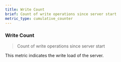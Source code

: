 ```yaml
---
title: Write Count
brief: Count of write operations since server start
metric_type: cumulative_counter
---
```

### Write Count

> Count of write operations since server start

This metric indicates the write load of the server.
